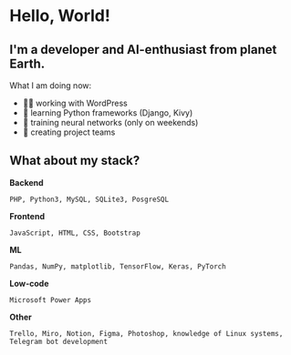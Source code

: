 # Hello, World!

## I'm a developer and AI-enthusiast from planet Earth.

What I am doing now:
- 👨‍💻 working with WordPress
- 🐍 learning Python frameworks (Django, Kivy)
- 🤖 training neural networks (only on weekends)
- 💪 creating project teams

## What about my stack?

**Backend**
```
PHP, Python3, MySQL, SQLite3, PosgreSQL
```

**Frontend**
```
JavaScript, HTML, CSS, Bootstrap
```

**ML**
```
Pandas, NumPy, matplotlib, TensorFlow, Keras, PyTorch 
```

**Low-code**
```
Microsoft Power Apps
```

**Other**
```
Trello, Miro, Notion, Figma, Photoshop, knowledge of Linux systems, Telegram bot development
```

